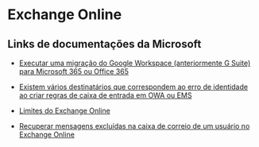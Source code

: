 # Exchange Online

## Links de documentações da Microsoft

* [Executar uma migração do Google Workspace (anteriormente G Suite) para Microsoft 365 ou Office 365](https://docs.microsoft.com/pt-br/exchange/mailbox-migration/perform-g-suite-migration)

* [Existem vários destinatários que correspondem ao erro de identidade ao criar regras de caixa de entrada em OWA ou EMS](https://docs.microsoft.com/vi-vn/exchange/troubleshoot/outlook-on-the-web-issues/there-are-multiple-recipients-matching-the-identity-error)

* [Limites do Exchange Online](https://docs.microsoft.com/pt-br/office365/servicedescriptions/exchange-online-service-description/exchange-online-limits)

* [Recuperar mensagens excluídas na caixa de correio de um usuário no Exchange Online](https://docs.microsoft.com/pt-BR/exchange/recipients-in-exchange-online/manage-user-mailboxes/recover-deleted-messages)
